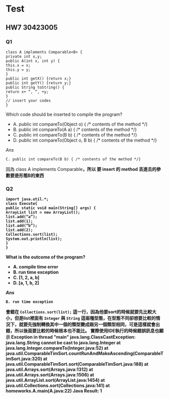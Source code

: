 # Test 
## HW7 30423005 ##

### Q1 ###
    class A implements Comparable<B> {
    private int x,y;
    public A(int x, int y) {
    this.x = x;
    this.y = y;
    }
    public int getX() {return x;}
    public int getY() {return y;}
    public String toString() {
    return x+ “, “, +y;
    }
    // insert your codes
    }

Which code should be inserted to compile the program?
- A. public int compareTo(Object o) { /* contents of the method */}
- B. public int compareTo(A a) { /* contents of the method */}
- C. public int compareTo(B b) { /* contents of the method */}
- D. public int compareTo(Object o, B b) { /* contents of the method */}
 
*Ans*

`C. public int compareTo(B b) { /* contents of the method */}`

因為 class A implements Comparable<B>，所以 要 insert 的 method 丟進去的參數要是形態B的東西


### Q2 ###
    import java.util.*;
    class Execute{
    public static void main(String[] args) {
    ArrayList list = new ArrayList();
    list.add(“a”);
    list.add(1);
    list.add(“b”);
    list.add(2);
    Collections.sort(list);
    System.out.println(list);
    }
    }

What is the outcome of the program?
- A. compile time error
- B. run time exception
- C. [1, 2, a, b]
- D. [a, 1, b, 2]
 
*Ans*

`B. run time exception`

會錯在 `Collections.sort(list);` 這一行，因為他要sort的時候就要先比較大小，但是list裡面有 `Integer` 與 `String` 這兩種型態，在型態不同卻想要比較的情況下，就要先強制轉換其中一個的類型變成跟另一個類型相同，可是這樣就會出錯，所以後面要比較的時候根本也不能比。
實際使用IDE執行的時候錯誤訊息也顯示
	Exception in thread "main" java.lang.ClassCastException: java.lang.String cannot be cast to java.lang.Integer
	at java.lang.Integer.compareTo(Integer.java:52)
	at java.util.ComparableTimSort.countRunAndMakeAscending(ComparableTimSort.java:320)
	at java.util.ComparableTimSort.sort(ComparableTimSort.java:188)
	at java.util.Arrays.sort(Arrays.java:1312)
	at java.util.Arrays.sort(Arrays.java:1506)
	at java.util.ArrayList.sort(ArrayList.java:1454)
	at java.util.Collections.sort(Collections.java:141)
	at homeworks.A.main(A.java:22)
	Java Result: 1

